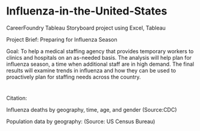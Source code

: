 # Influenza-in-the-United-States
CareerFoundry Tableau Storyboard project using Excel, Tableau

Project Brief: Preparing for Influenza Season

Goal:
To help a medical staffing agency that provides temporary workers to clinics and hospitals on an as-needed basis. The analysis will help plan for influenza season, a time when additional staff are in high demand. The final results will examine trends in influenza and how they can be used to proactively plan for staffing needs across the country.
#
Citation:

Influenza deaths by geography, time, age, and gender (Source:​ ​CDC)

Population data by geography: (Source: US Census Bureau)
